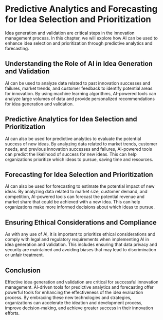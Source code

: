 Predictive Analytics and Forecasting for Idea Selection and Prioritization
========================================================================================================================================

Idea generation and validation are critical steps in the innovation management process. In this chapter, we will explore how AI can be used to enhance idea selection and prioritization through predictive analytics and forecasting.

Understanding the Role of AI in Idea Generation and Validation
--------------------------------------------------------------

AI can be used to analyze data related to past innovation successes and failures, market trends, and customer feedback to identify potential areas for innovation. By using machine learning algorithms, AI-powered tools can analyze large volumes of data and provide personalized recommendations for idea generation and validation.

Predictive Analytics for Idea Selection and Prioritization
----------------------------------------------------------

AI can also be used for predictive analytics to evaluate the potential success of new ideas. By analyzing data related to market trends, customer needs, and previous innovation successes and failures, AI-powered tools can predict the likelihood of success for new ideas. This can help organizations prioritize which ideas to pursue, saving time and resources.

Forecasting for Idea Selection and Prioritization
-------------------------------------------------

AI can also be used for forecasting to estimate the potential impact of new ideas. By analyzing data related to market size, customer demand, and competition, AI-powered tools can forecast the potential revenue and market share that could be achieved with a new idea. This can help organizations make more informed decisions about which ideas to pursue.

Ensuring Ethical Considerations and Compliance
----------------------------------------------

As with any use of AI, it is important to prioritize ethical considerations and comply with legal and regulatory requirements when implementing AI in idea generation and validation. This includes ensuring that data privacy and security are maintained and avoiding biases that may lead to discrimination or unfair treatment.

Conclusion
----------

Effective idea generation and validation are critical for successful innovation management. AI-driven tools for predictive analytics and forecasting offer powerful tools for enhancing the effectiveness of the idea evaluation process. By embracing these new technologies and strategies, organizations can accelerate the ideation and development process, improve decision-making, and achieve greater success in their innovation efforts.
